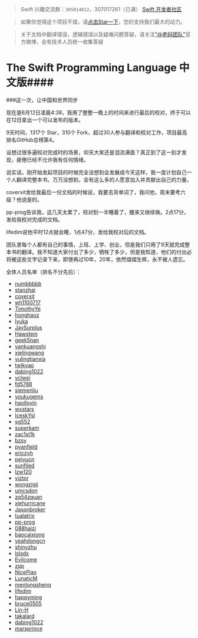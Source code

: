 > Swift 兴趣交流群：`305014012`，307017261（已满）
> [Swift 开发者社区](http://swiftist.org)

<!-- -->
> 如果你觉得这个项目不错，请[点击Star一下](https://github.com/numbbbbb/the-swift-programming-language-in-chinese)，您的支持我们最大的动力。

<!-- -->
> 关于文档中翻译错误，逻辑错误以及疑难问题答疑，请关注["@老码团队"](http://weibo.com/u/5241713117
)官方微博，会有技术人员统一收集答疑


# The Swift Programming Language 中文版####

###这一次，让中国和世界同步

现在是6月12日凌晨4:38，我用了整整一晚上的时间来进行最后的校对，终于可以在12日拿出一个可以发布的版本。

9天时间，1317个 Star，310个 Fork，超过30人参与翻译和校对工作，项目最高排名GitHub总榜第4。

设想过很多遍校对完成时的场景，仰天大笑还是泪流满面？真正到了这一刻才发现，疲倦已经不允许我有任何情绪。

说实话，刚开始发起项目的时候完全没想到会发展成今天这样，我一度计划自己一个人翻译完整本书。万万没想到，会有这么多的人愿意加入并贡献出自己的力量。

coverxit发给我最后一份文档的时候说，我要去背单词了，我问他，周末要考六级？他说是的。

pp-prog告诉我，这几天太累了，校对到一半睡着了，醒来又继续做。2点17分，发给我校对完成的文档。

lifedim说他平时12点就会睡，1点47分，发给我校对后的文档。

团队里每个人都有自己的事情，上班、上学、创业，但是我们只用了9天就完成整本书的翻译。我不知道大家付出了多少，牺牲了多少，但是我知道，他们的付出必将被这些文字记录下来，即使再过10年，20年，依然熠熠生辉，永不被人遗忘。

全体人员名单（排名不分先后）：

- [numbbbbb](https://github.com/numbbbbb)
- [stanzhai](https://github.com/stanzhai)
- [coverxit](https://github.com/coverxit)
- [wh1100717](https://github.com/wh1100717)
- [TimothyYe](https://github.com/TimothyYe)
- [honghaoz](https://github.com/honghaoz)
- [lyuka](https://github.com/lyuka)
- [JaySurplus](https://github.com/JaySurplus)
- [Hawstein](https://github.com/Hawstein)
- [geek5nan](https://github.com/geek5nan)
- [yankuangshi](https://github.com/yankuangshi)
- [xielingwang](https://github.com/xielingwang)
- [yulingtianxia](https://github.com/yulingtianxia)
- [twlkyao](https://github.com/twlkyao)
- [dabing1022](https://github.com/dabing1022)
- [vclwei](https://github.com/vclwei)
- [fd5788](https://github.com/fd5788)
- [siemenliu](https://github.com/siemenliu)
- [youkugems](https://github.com/youkugems)
- [haolloyin](https://github.com/haolloyin)
- [wxstars](https://github.com/wxstars)
- [IceskYsl](https://github.com/IceskYsl)
- [sg552](https://github.com/sg552)
- [superkam](https://github.com/superkam)
- [zac1st1k](https://github.com/zac1st1k)
- [bzsy](https://github.com/bzsy)
- [pyanfield](https://github.com/pyanfield)
- [ericzyh](https://github.com/ericzyh)
- [peiyucn](https://github.com/peiyucn)
- [sunfiled](https://github.com/sunfiled)
- [lzw120](https://github.com/lzw120)
- [viztor](https://github.com/viztor)
- [wongzigii](https://github.com/wongzigii)
- [umcsdon](https://github.com/umcsdon)
- [zq54zquan](https://github.com/zq54zquan)
- [xiehurricane](https://github.com/xiehurricane)
- [Jasonbroker](https://github.com/Jasonbroker)
- [tualatrix](https://github.com/tualatrix)
- [pp-prog](https://github.com/pp-prog)
- [088haizi](https://github.com/088haizi)
- [baocaixiong](https://github.com/baocaixiong)
- [yeahdongcn](https://github.com/yeahdongcn)
- [shinyzhu](https://github.com/shinyzhu)
- [lslxdx](https://github.com/lslxdx)
- [Evilcome](https://github.com/Evilcome)
- [zqp](https://github.com/zqp)
- [NicePiao](https://github.com/NicePiao)
- [LunaticM](https://github.com/LunaticM)
- [menlongsheng](https://github.com/menlongsheng)
- [lifedim](https://github.com/lifedim)
- [happyming](https://github.com/happyming)
- [bruce0505](https://github.com/bruce0505)
- [Lin-H](https://github.com/Lin-H)
- [takalard](https://github.com/takalard)
- [dabing1022](https://github.com/dabing1022)
- [marsprince](https://github.com/marsprince)
